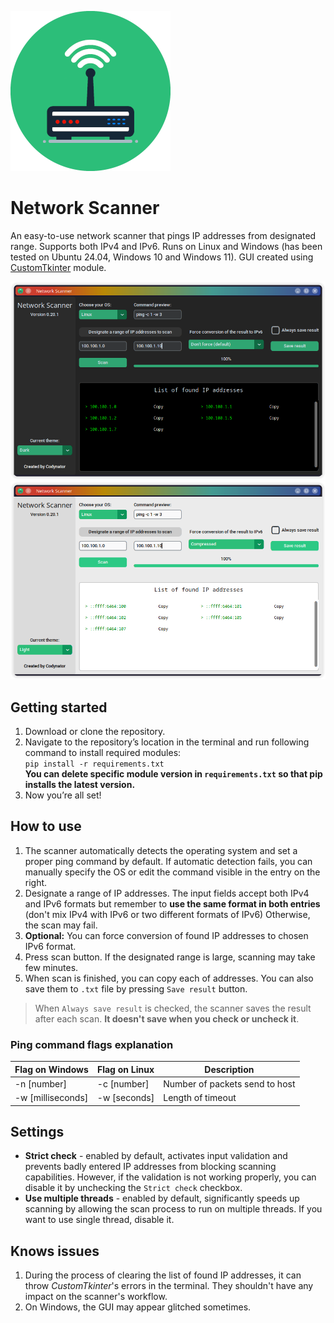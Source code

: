 ![logo](./public/logo.png)


# Network Scanner

An easy-to-use network scanner that pings IP addresses from designated range. Supports both IPv4 and IPv6.
Runs on Linux and Windows (has been tested on Ubuntu 24.04, Windows 10 and Windows 11). 
GUI created using [CustomTkinter](https://customtkinter.tomschimansky.com/) module.

![example 1](./public/dark_theme.png)
![example 2](./public/light_theme.png)

## Getting started

1. Download or clone the repository.
2. Navigate to the repository’s location in the terminal and run following command to install required modules:  
 `pip install -r requirements.txt`  
  **You can delete specific module version in `requirements.txt` so that pip installs the latest version.**
3. Now you’re all set!

## How to use
1. The scanner automatically detects the operating system and set a proper ping command by default.
If automatic detection fails, you can manually specify the OS or edit the command visible in the entry on the right.
2. Designate a range of IP addresses. The input fields accept both IPv4 and IPv6 formats but remember to **use the 
same format in both entries** (don't mix IPv4 with IPv6 or two different formats of IPv6) Otherwise, the scan may fail.
3. **Optional:** You can force conversion of found IP addresses to chosen IPv6 format.
4. Press scan button. If the designated range is large, scanning may take few minutes.
5. When scan is finished, you can copy each of addresses. You can also save them to `.txt` file by pressing `Save result`
button.

> When `Always save result` is checked, the scanner saves the result after each scan. **It doesn't save when you check
or uncheck it**.

### Ping command flags explanation

| Flag on Windows      | Flag on Linux | Description                    |
|----------------------|---------------|--------------------------------|
| -n [number]          | -c [number]   | Number of packets send to host |
| -w [milliseconds]    | -w [seconds]  | Length of timeout              |

## Settings

- **Strict check** - enabled by default, activates input validation and prevents badly entered IP addresses from
blocking scanning capabilities. However, if the validation is not working properly, you can disable it by
unchecking the `Strict check` checkbox.
- **Use multiple threads** - enabled by default, significantly speeds up scanning by allowing the scan process to
run on multiple threads. If you want to use single thread, disable it.

## Knows issues
1. During the process of clearing the list of found IP addresses, it can throw *CustomTkinter*'s errors in the terminal.
They shouldn't have any impact on the scanner's workflow.
2. On Windows, the GUI may appear glitched sometimes.